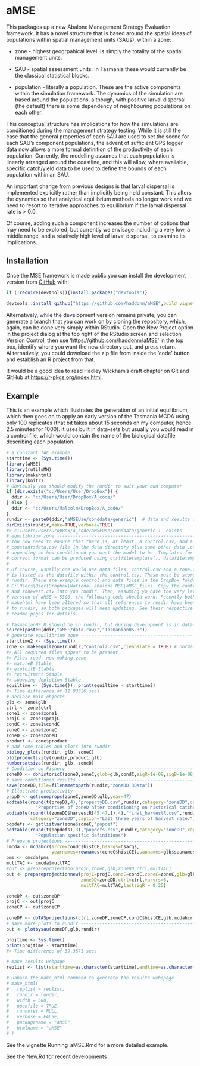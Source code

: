 
<!-- README.md is generated from README.Rmd. Please edit that file -->

# aMSE

<!-- badges: start -->

<!-- badges: end -->

This packages up a new Abalone Management Strategy Evaluation framework.
It has a novel structure that is based around the spatial ideas of
populations within spatial management units (SAUs), within a zone:

  - zone - highest geogrpahical level. Is simply the totality of the
    spatial management units.

  - SAU - spatial assessment units. In Tasmania these would currently be
    the classical statistical blocks.

  - population - literally a population. These are the active components
    within the simulation framework. The dynamics of the simulation are
    based around the populations, although, with positive larval
    dispersal (the default) there is some dependency of neighbouring
    populations on each other.

This conceptual structure has implications for how the simulations are
conditioned during the management strategy testing. While it is still
the case that the general properties of each SAU are used to set the
scene for each SAU’s component populations, the advent of sufficient GPS
logger data now allows a more formal definition of the productivity of
each population. Currently, the modelling assumes that each population
is linearly arranged around the coastline, and this will allow, where
available, specific catch/yield data to be used to define the bounds of
each population within an SAU.

An important change from previous designs is that larval dispersal is
implemented explicitly rather than implicitly being held constant. This
alters the dynamics so that analytical equilibrium methods no longer
work and we need to resort to iterative approaches to equilibrium if the
larval dispersal rate is \> 0.0.

Of course, adding such a component increases the number of options that
may need to be explored, but currently we envisage including a very low,
a middle range, and a relatively high level of larval dispersal, to
examine its implications.

## Installation

Once the MSE framework is made public you can install the development
version from [GitHub](https://github.com/haddonm/aMSE) with:

``` r
if (!require(devtools)){install.packages("devtools")} 

devtools::install_github("https://github.com/haddonm/aMSE",build_vignettes = TRUE)
```

Alternatively, while the development version remains private, you can
generate a branch that you can work on by cloning the repository, which,
again, can be done very simply within RStudio. Open the New Project
option in the project dialog at the top right of the RStudio screen and
selection Version Control, then use ‘<https://github.com/haddonm/aMSE>’
in the top box, identify where you want the new directory put, and press
return. ALternatively, you could download the zip file from inside the
‘code’ button and establish an R project from that.

It would be a good idea to read Hadley Wickham’s draft chapter on Git
and GitHub at <https://r-pkgs.org/index.html>.

## Example

This is an example which illustrates the generation of an initial
equilibrium, which then goes on to apply an early version of the
Tasmania MCDA using only 100 replicates (that bit takes about 15 seconds
on my computer, hence 2.5 minutes for 1000). It uses built in data-sets
but usually you would read in a control file, which would contain the
name of the biological datafile describing each population.

``` r
# a constant TAC example
starttime <- (Sys.time())
library(aMSE)
library(rutilsMH)
library(makehtml)
library(knitr)
# Obviously you should modify the rundir to suit your own computer
if (dir.exists("c:/Users/User/DropBox")) {
  ddir <- "c:/Users/User/DropBox/A_code/"
} else {
  ddir <- "c:/Users/Malcolm/DropBox/A_code/"
}
rundir <- paste0(ddir,"aMSEUse/conddata/generic")  # data and results directory
dirExists(rundir,make=TRUE,verbose=TRUE)
#> c:/Users/User/DropBox/A_code/aMSEUse/conddata/generic :  exists
# equilibrium zone -------------------------------------------------------------
# You now need to ensure that there is, at least, a control.csv, and a 
# constantsdata.csv file in the data directory plus some other data .csv files
# depending on how conditioned you want the model to be. Templates for the
# correct format can be produced using ctrlfiletemplate(), datafiletemplate().
# 
# Of course, usually one would use data files, control.csv and a zone.csv, which
# is listed as the datafile within the control.csv. These must be stored in 
# rundir. There are example control and data files in the DropBox folder:
# C:\Users\User\Dropbox\National abalone MSE\aMSE_files. Copy the control2.csv
# and zonewest.csv into you rundir. Then, assuming yo have the very latest
# version of aMSE = 5300, the following code should work. Recently both aMSE and
# makehtml have been altered so that all references to resdir have been changed
# to rundir, so both packages will need updating. See their respective GitHub
# readme pages for details.

# TasmanianHS.R should be in rundir, but during development is in data-raw
source(paste0(ddir,"aMSE/data-raw/","TasmanianHS.R"))
# generate equilibrium zone ----------------------------------------------------
starttime2 <- (Sys.time())
zone <- makeequilzone(rundir,"control2.csv",cleanslate = TRUE) # normally would read in a file
#> All required files appear to be present 
#> Files read, now making zone 
#> matureB Stable 
#> exploitB Stable 
#> recruitment Stable 
#> spawning depletion Stable
equiltime <- (Sys.time()); print(equiltime - starttime2)
#> Time difference of 11.93326 secs
# declare main objects ---------------------------------------------------------
glb <- zone$glb
ctrl <- zone$ctrl
zone1 <- zone$zone1
projC <- zone1$projC
condC <- zone1$condC
zoneC <- zone$zoneC
zoneD <- zone$zoneD
product <- zone$product
# add some tables and plots into rundir
biology_plots(rundir, glb, zoneC)
plotproductivity(rundir,product,glb)
numbersatsize(rundir, glb, zoneD)
# Condition on Fishery ---------------------------------------------------------
zoneDD <- dohistoricC(zoneD,zoneC,glob=glb,condC,sigR=1e-08,sigB=1e-08)
# save conditioned results -----------------------------------------------------
save(zoneDD,file=filenametopath(rundir,"zoneDD.RData"))
# Illustrate productivity
propD <- getzoneprops(zoneC,zoneDD,glb,year=47)
addtable(round(t(propD),4),"propertyDD.csv",rundir,category="zoneDD",caption=
           "Properties of zoneD after conditioning on historical catches.")
addtable(round(t(zoneDD$harvestR[45:47,]),4),"final_harvestR.csv",rundir,
         category="zoneDD",caption="Last three years of harvest rate.")
popdefs <- getlistvar(zone$zoneC,"popdef")
addtable(round(t(popdefs),3),"popdefs.csv",rundir,category="zoneDD",caption=
           "Population specific definitions")
# Prepare projections ----------------------------------------------------------
cmcda <- mcdahcr(arrce=condC$histCE,hsargs=hsargs,
                 yearnames=rownames(condC$histCE),saunames=glb$saunames)
pms <- cmcda$pms
multTAC <- cmcda$multTAC
#out <- prepareprojection(projC,zoneC,glb,zoneDD,ctrl,multTAC)
out <- prepareprojectionnew(projC=projC,condC=condC,zoneC=zoneC,glb=glb,
                            zoneDD=zoneDD,ctrl=ctrl,varyrs=6,
                            multTAC=multTAC,lastsigR = 0.25)

zoneDP <- out$zoneDP
projC <- out$projC
zoneCP <- out$zoneCP

zoneDP <- doTASprojections(ctrl,zoneDP,zoneCP,condC$histCE,glb,mcdahcr,hsargs)
# save more plots to rundir ----------------------------------------------------
out <- plotbysau(zoneDP,glb,rundir)

projtime <- Sys.time()
print(projtime - starttime)
#> Time difference of 39.3571 secs

# make results webpage ---------------------------------------------------------
replist <- list(starttime=as.character(starttime),endtime=as.character(projtime))

# Unhash the make_html command to generate the results webspage
# make_html(
#   replist = replist,
#   rundir = rundir,
#   width = 500,
#   openfile = TRUE,
#   runnotes = NULL,
#   verbose = FALSE,
#   packagename = "aMSE",
#   htmlname = "aMSE"
# )
```

See the vignette Running\_aMSE.Rmd for a more detailed example.

See the New.Rd for recent developments
